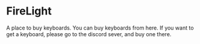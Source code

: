 # FireLight
A place to buy keyboards. You can buy keyboards from here. If you want to get a keyboard, please go to the discord sever, and buy one there.
